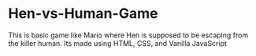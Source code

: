 # Hen-vs-Human-Game
This is basic game like Mario where Hen is supposed to be escaping from the killer human. Its made using HTML, CSS, and Vanilla JavaScript
